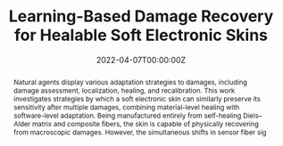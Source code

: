 ---
title: "Learning-Based Damage Recovery for Healable Soft Electronic Skins"
authors:
- Seppe Terryn
- David Hardman
- Thomas George Thuruthel
- Ellen Roels
- Fatemeh Sahraeeazartamar
- Fumiya Iida

date: "2022-04-07T00:00:00Z"
doi: ""

# Schedule page publish date (NOT publication's date).
publishDate: "2022-01-01T00:00:00Z"

# Publication type.
# Legend: 0 = Uncategorized; 1 = Conference paper; 2 = Journal article;
# 3 = Preprint / Working Paper; 4 = Report; 5 = Book; 6 = Book section;
# 7 = Thesis; 8 = Patent
publication_types: ["2"]

# Publication name and optional abbreviated publication name.
publication: ""
publication_short: ""

abstract: Natural agents display various adaptation strategies to damages, including damage assessment, localization, healing, and recalibration. This work investigates strategies by which a soft electronic skin can similarly preserve its sensitivity after multiple damages, combining material-level healing with software-level adaptation. Being manufactured entirely from self-healing Diels–Alder matrix and composite fibers, the skin is capable of physically recovering from macroscopic damages. However, the simultaneous shifts in sensor fiber sig

# Summary. An optional shortened abstract.
summary: 

tags:
- Source Themes
featured: false

links:
- name: Custom Link
  url: http://example.org
url_pdf: 
url_code: 
url_video: '#'

---